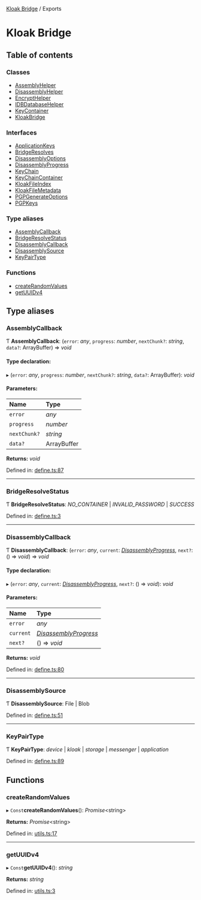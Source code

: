 [Kloak Bridge](README.md) / Exports

# Kloak Bridge

## Table of contents

### Classes

- [AssemblyHelper](classes/assemblyhelper.md)
- [DisassemblyHelper](classes/disassemblyhelper.md)
- [EncryptHelper](classes/encrypthelper.md)
- [IDBDatabaseHelper](classes/idbdatabasehelper.md)
- [KeyContainer](classes/keycontainer.md)
- [KloakBridge](classes/kloakbridge.md)

### Interfaces

- [ApplicationKeys](interfaces/applicationkeys.md)
- [BridgeResolves](interfaces/bridgeresolves.md)
- [DisassemblyOptions](interfaces/disassemblyoptions.md)
- [DisassemblyProgress](interfaces/disassemblyprogress.md)
- [KeyChain](interfaces/keychain.md)
- [KeyChainContainer](interfaces/keychaincontainer.md)
- [KloakFileIndex](interfaces/kloakfileindex.md)
- [KloakFileMetadata](interfaces/kloakfilemetadata.md)
- [PGPGenerateOptions](interfaces/pgpgenerateoptions.md)
- [PGPKeys](interfaces/pgpkeys.md)

### Type aliases

- [AssemblyCallback](modules.md#assemblycallback)
- [BridgeResolveStatus](modules.md#bridgeresolvestatus)
- [DisassemblyCallback](modules.md#disassemblycallback)
- [DisassemblySource](modules.md#disassemblysource)
- [KeyPairType](modules.md#keypairtype)

### Functions

- [createRandomValues](modules.md#createrandomvalues)
- [getUUIDv4](modules.md#getuuidv4)

## Type aliases

### AssemblyCallback

Ƭ **AssemblyCallback**: (`error`: *any*, `progress`: *number*, `nextChunk?`: *string*, `data?`: ArrayBuffer) => *void*

#### Type declaration:

▸ (`error`: *any*, `progress`: *number*, `nextChunk?`: *string*, `data?`: ArrayBuffer): *void*

#### Parameters:

Name | Type |
:------ | :------ |
`error` | *any* |
`progress` | *number* |
`nextChunk?` | *string* |
`data?` | ArrayBuffer |

**Returns:** *void*

Defined in: [define.ts:87](https://github.com/CoNET-project/kloak-bridge/blob/ced2477/src/define.ts#L87)

___

### BridgeResolveStatus

Ƭ **BridgeResolveStatus**: *NO_CONTAINER* \| *INVALID_PASSWORD* \| *SUCCESS*

Defined in: [define.ts:3](https://github.com/CoNET-project/kloak-bridge/blob/ced2477/src/define.ts#L3)

___

### DisassemblyCallback

Ƭ **DisassemblyCallback**: (`error`: *any*, `current`: [*DisassemblyProgress*](interfaces/disassemblyprogress.md), `next?`: () => *void*) => *void*

#### Type declaration:

▸ (`error`: *any*, `current`: [*DisassemblyProgress*](interfaces/disassemblyprogress.md), `next?`: () => *void*): *void*

#### Parameters:

Name | Type |
:------ | :------ |
`error` | *any* |
`current` | [*DisassemblyProgress*](interfaces/disassemblyprogress.md) |
`next?` | () => *void* |

**Returns:** *void*

Defined in: [define.ts:80](https://github.com/CoNET-project/kloak-bridge/blob/ced2477/src/define.ts#L80)

___

### DisassemblySource

Ƭ **DisassemblySource**: File \| Blob

Defined in: [define.ts:51](https://github.com/CoNET-project/kloak-bridge/blob/ced2477/src/define.ts#L51)

___

### KeyPairType

Ƭ **KeyPairType**: *device* \| *kloak* \| *storage* \| *messenger* \| *application*

Defined in: [define.ts:89](https://github.com/CoNET-project/kloak-bridge/blob/ced2477/src/define.ts#L89)

## Functions

### createRandomValues

▸ `Const`**createRandomValues**(): *Promise*<string\>

**Returns:** *Promise*<string\>

Defined in: [utils.ts:17](https://github.com/CoNET-project/kloak-bridge/blob/ced2477/src/utils.ts#L17)

___

### getUUIDv4

▸ `Const`**getUUIDv4**(): *string*

**Returns:** *string*

Defined in: [utils.ts:3](https://github.com/CoNET-project/kloak-bridge/blob/ced2477/src/utils.ts#L3)
